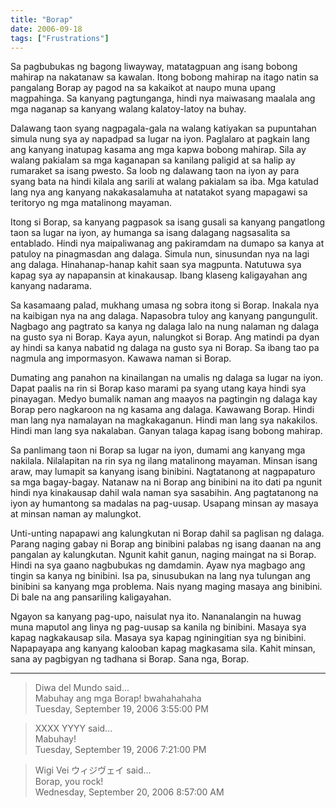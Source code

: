```yaml
---
title: "Borap"
date: 2006-09-18
tags: ["Frustrations"]
---
```


Sa pagbubukas ng bagong liwayway, matatagpuan ang isang bobong mahirap na nakatanaw sa kawalan. Itong bobong mahirap na itago natin sa pangalang Borap ay pagod na sa kakaikot at naupo muna upang magpahinga. Sa kanyang pagtunganga, hindi nya maiwasang maalala ang mga naganap sa kanyang walang kalatoy-latoy na buhay.

Dalawang taon syang nagpagala-gala na walang katiyakan sa pupuntahan simula nung sya ay napadpad sa lugar na iyon. Paglalaro at pagkain lang ang kanyang inatupag kasama ang mga kapwa bobong mahirap. Sila ay walang pakialam sa mga kaganapan sa kanilang paligid at sa halip ay rumaraket sa isang pwesto. Sa loob ng dalawang taon na iyon ay para syang bata na hindi kilala ang sarili at walang pakialam sa iba. Mga katulad lang nya ang kanyang nakakasalamuha at natatakot syang mapagawi sa teritoryo ng mga matalinong mayaman.

Itong si Borap, sa kanyang pagpasok sa isang gusali sa kanyang pangatlong taon sa lugar na iyon, ay humanga sa isang dalagang nagsasalita sa entablado. Hindi nya maipaliwanag ang pakiramdam na dumapo sa kanya at patuloy na pinagmasdan ang dalaga. Simula nun, sinusundan nya na lagi ang dalaga. Hinahanap-hanap kahit saan sya magpunta. Natutuwa sya kapag sya ay napapansin at kinakausap. Ibang klaseng kaligayahan ang kanyang nadarama.

Sa kasamaang palad, mukhang umasa ng sobra itong si Borap. Inakala nya na kaibigan nya na ang dalaga. Napasobra tuloy ang kanyang pangungulit. Nagbago ang pagtrato sa kanya ng dalaga lalo na nung nalaman ng dalaga na gusto sya ni Borap. Kaya ayun, nalungkot si Borap. Ang matindi pa dyan ay hindi sa kanya nabatid ng dalaga na gusto sya ni Borap. Sa ibang tao pa nagmula ang impormasyon. Kawawa naman si Borap.

Dumating ang panahon na kinailangan na umalis ng dalaga sa lugar na iyon. Dapat paalis na rin si Borap kaso marami pa syang utang kaya hindi sya pinayagan. Medyo bumalik naman ang maayos na pagtingin ng dalaga kay Borap pero nagkaroon na ng kasama ang dalaga. Kawawang Borap. Hindi man lang nya namalayan na magkakaganun. Hindi man lang sya nakakilos. Hindi man lang sya nakalaban. Ganyan talaga kapag isang bobong mahirap.

Sa panlimang taon ni Borap sa lugar na iyon, dumami ang kanyang mga nakilala. Nilalapitan na rin sya ng ilang matalinong mayaman. Minsan isang araw, may lumapit sa kanyang isang binibini. Nagtatanong at nagpapaturo sa mga bagay-bagay. Natanaw na ni Borap ang binibini na ito dati pa ngunit hindi nya kinakausap dahil wala naman sya sasabihin. Ang pagtatanong na iyon ay humantong sa madalas na pag-uusap. Usapang minsan ay masaya at minsan naman ay malungkot.

Unti-unting napapawi ang kalungkutan ni Borap dahil sa paglisan ng dalaga. Parang naging gabay ni Borap ang binibini palabas ng isang daanan na ang pangalan ay kalungkutan. Ngunit kahit ganun, naging maingat na si Borap. Hindi na sya gaano nagbubukas ng damdamin. Ayaw nya magbago ang tingin sa kanya ng binibini. Isa pa, sinusubukan na lang nya tulungan ang binibini sa kanyang mga problema. Nais nyang maging masaya ang binibini. Di bale na ang pansariling kaligayahan.

Ngayon sa kanyang pag-upo, naisulat nya ito. Nananalangin na huwag muna maputol ang linya ng pag-uusap sa kanila ng binibini. Masaya sya kapag nagkakausap sila. Masaya sya kapag nginingitian sya ng binibini. Napapayapa ang kanyang kalooban kapag magkasama sila. Kahit minsan, sana ay pagbigyan ng tadhana si Borap. Sana nga, Borap.

---

> Diwa del Mundo said...  
> Mabuhay ang mga Borap! bwahahahaha  
> Tuesday, September 19, 2006 3:55:00 PM 

> XXXX YYYY said...  
> Mabuhay!  
> Tuesday, September 19, 2006 7:21:00 PM 

> Wigi Vei ウィジヴェイ said...  
> Borap, you rock!  
> Wednesday, September 20, 2006 8:57:00 AM 